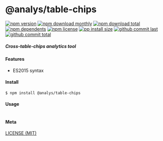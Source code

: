 # @analys/table-chips

[![npm version][badge-npm-version]][url-npm]
[![npm download monthly][badge-npm-download-monthly]][url-npm]
[![npm download total][badge-npm-download-total]][url-npm]
[![npm dependents][badge-npm-dependents]][url-github]
[![npm license][badge-npm-license]][url-npm]
[![pp install size][badge-pp-install-size]][url-pp]
[![github commit last][badge-github-last-commit]][url-github]
[![github commit total][badge-github-commit-count]][url-github]

[//]: <> (Shields)
[badge-npm-version]: https://flat.badgen.net/npm/cell/@analys/table-chips
[badge-npm-download-monthly]: https://flat.badgen.net/npm/dm/@analys/table-chips
[badge-npm-download-total]:https://flat.badgen.net/npm/dt/@analys/table-chips
[badge-npm-dependents]: https://flat.badgen.net/npm/dependents/@analys/table-chips
[badge-npm-license]: https://flat.badgen.net/npm/license/@analys/table-chips
[badge-pp-install-size]: https://flat.badgen.net/packagephobia/install/@analys/table-chips
[badge-github-last-commit]: https://flat.badgen.net/github/last-commit/hoyeungw/analys
[badge-github-commit-count]: https://flat.badgen.net/github/commits/hoyeungw/analys

[//]: <> (Link)
[url-npm]: https://npmjs.org/package/@analys/table-chips
[url-pp]: https://packagephobia.now.sh/result?p=@analys/table-chips
[url-github]: https://github.com/hoyeungw/analys

##### Cross-table-chips analytics tool

#### Features

- ES2015 syntax

#### Install
```console
$ npm install @analys/table-chips
```

#### Usage
```js
```

#### Meta
[LICENSE (MIT)](/LICENSE)
